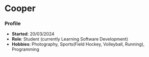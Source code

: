 # Cooper

### Profile
- **Started**: 20/03/2024
- **Role**: Student (currently Learning Software Development)
- **Hobbies**: Photography, Sports(Field Hockey, Volleyball, Running), Programming
